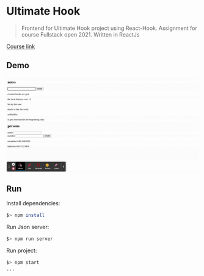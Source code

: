 # Ultimate Hook

> Frontend for Ultimate Hook project using React-Hook.
> Assignment for course Fullstack open 2021.
> Written in ReactJs 

[Course link](https://fullstackopen.com/en/part7/)

## Demo

![Gif](demo/ultimate-hook.gif)

## Run

Install dependencies:
```bash
$> npm install
```

Run Json server:
```bash
$> npm run server
```

Run project:
```bash
$> npm start
...
```
